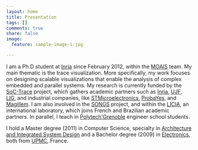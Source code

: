 ```yaml
---
layout: home
title: Presentation
tags: []
comments: true
share: false
image:
  feature: sample-image-1.jpg

---
```

I am a Ph.D student at [Inria](http://www.inria.fr/) since February 2012, within the [MOAIS](http://moais.imag.fr/) team.
My main thematic is the trace visualization.
More specifically, my work focuses on designing scalable visualizations that enable the analysis of complex embedded and parallel systems.
My research is currently funded by the [SoC-Trace](http://www.minalogic.com/TPL_CODE/TPL_PROJET/PAR_TPL_IDENTIFIANT/2717/15-annuaire-innovations-technologiques-nanotechnologie-systeme-embarque.htm) project, which gathers academic partners such as [Inria](http://www.inria.fr/), [UJF](https://www.ujf-grenoble.fr/), [LIG](https://www.liglab.fr/), and industrial companies, like [STMicroelectronics](http://www.st.com/), [ProbaYes](http://www.probayes.com/), and [Magillem](http://www.magillem.com/).
I am also involved in the [SONGS](http://infra-songs.gforge.inria.fr/) project, and within the [LICIA](http://licia-lab.org/index-en.html), an international laboratory, which joins French and Brazilian academic partners. 
In parallel, I teach in [Polytech'Grenoble](http://www.polytech-grenoble.fr) engineer school students. 

I hold a Master degree (2011) in Computer Science, specialty in [Architecture and Integrated System Design](http://www-master.ufr-info-p6.jussieu.fr/lmd/specialite/sesi/) and a Bachelor degree (2009) in [Electronics](http://www.licence.elec.upmc.fr/), both from [UPMC](http://www.upmc.fr/), France.
